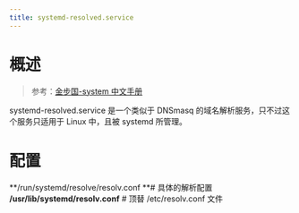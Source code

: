 ```yaml
---
title: systemd-resolved.service
---
```


# 概述

> 参考：[金步国-system 中文手册](http://www.jinbuguo.com/systemd/systemd-resolved.service.html)

systemd-resolved.service 是一个类似于 DNSmasq 的域名解析服务，只不过这个服务只适用于 Linux 中，且被 systemd 所管理。

# 配置

**/run/systemd/resolve/resolv.conf **# 具体的解析配置
**/usr/lib/systemd/resolv.conf** # 顶替 /etc/resolv.conf 文件
